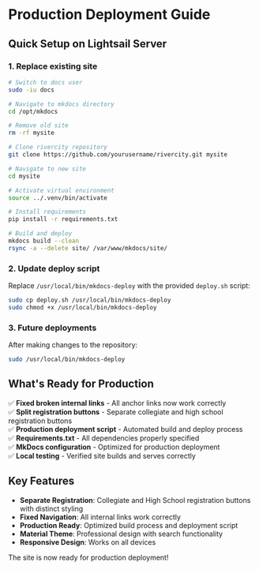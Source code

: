 # Production Deployment Guide

## Quick Setup on Lightsail Server

### 1. Replace existing site
```bash
# Switch to docs user
sudo -iu docs

# Navigate to mkdocs directory
cd /opt/mkdocs

# Remove old site
rm -rf mysite

# Clone rivercity repository
git clone https://github.com/yourusername/rivercity.git mysite

# Navigate to new site
cd mysite

# Activate virtual environment
source ../.venv/bin/activate

# Install requirements
pip install -r requirements.txt

# Build and deploy
mkdocs build --clean
rsync -a --delete site/ /var/www/mkdocs/site/
```

### 2. Update deploy script
Replace `/usr/local/bin/mkdocs-deploy` with the provided `deploy.sh` script:

```bash
sudo cp deploy.sh /usr/local/bin/mkdocs-deploy
sudo chmod +x /usr/local/bin/mkdocs-deploy
```

### 3. Future deployments
After making changes to the repository:

```bash
sudo /usr/local/bin/mkdocs-deploy
```

## What's Ready for Production

✅ **Fixed broken internal links** - All anchor links now work correctly  
✅ **Split registration buttons** - Separate collegiate and high school registration buttons  
✅ **Production deployment script** - Automated build and deploy process  
✅ **Requirements.txt** - All dependencies properly specified  
✅ **MkDocs configuration** - Optimized for production deployment  
✅ **Local testing** - Verified site builds and serves correctly  

## Key Features

- **Separate Registration**: Collegiate and High School registration buttons with distinct styling
- **Fixed Navigation**: All internal links work correctly
- **Production Ready**: Optimized build process and deployment script
- **Material Theme**: Professional design with search functionality
- **Responsive Design**: Works on all devices

The site is now ready for production deployment!
